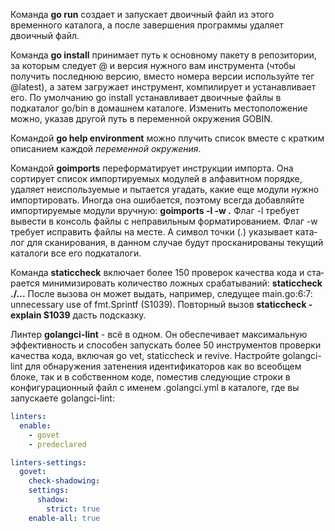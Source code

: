 Команда **go run** создает и запускает двоичный файл из этого временного каталога, а после завершения программы удаляет двоичный файл.

Команда **go install** при­нимает путь к основному пакету в репозитории, за которым следует @ и версия нужного вам инструмента (чтобы получить последнюю версию, вместо номера версии используйте тег @latest), а затем загружает инструмент, компилирует и устанавливает его. По умолчанию go install устанавливает двоичные файлы в подкаталог go/bin в домашнем каталоге. Изменить местоположение можно, указав другой путь в переменной окружения GOBIN. 

Командой **go help environment** можно плучить  список вместе с кратким описанием каждой *переменной окружения*.

Командой **goimports** переформатирует инструк­ции импорта. Она сортирует список импортируемых модулей в алфавитном порядке, удаляет неиспользуемые и пытается угадать, какие еще модули нужно импортировать. Иногда она ошибается, поэтому всегда добавляйте импортируе­мые модули вручную:
**goimports -l -w .**
Флаг -l требует вывести в консоль файлы с неправильным форматированием.
Флаг -w требует исправить файлы на месте. 
А символ точки (.) указывает ката­лог для сканирования, в данном случае будут просканированы текущий каталоги все его подкаталоги.

Команда **staticcheck**  включает более 150 проверок качества кода и ста­рается минимизировать количество ложных срабатываний:
**staticcheck ./...**
После вызова он может выдать, например, следущее main.go:6:7: unnecessary use of fmt.Sprintf (S1039). Повторный вызов **staticcheck -explain S1039** дасть подсказку.

Линтер  **golangci-lint** -  всё в одном. Он обеспечивает максимальную эффективность и способен запускать более 50 инструментов проверки качества кода, включая go vet, staticcheck и revive. Настройте golangci-lint для обнаружения затенения иденти­фикаторов как во всеобщем блоке, так и в собственном коде, поместив следующие строки в конфигурационный файл с именем .golangci.yml в каталоге, где вы запускаете golangci-lint:
``` yml
linters:
  enable:
    - govet
    - predeclared

linters-settings:
  govet:
    check-shadowing:
    settings:
      shadow:
        strict: true
    enable-all: true
```
